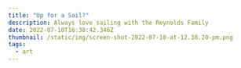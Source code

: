 ```yaml
---
title: "Up for a Sail?"
description: Always love sailing with the Reynolds Family
date: 2022-07-10T16:38:42.346Z
thumbnail: /static/img/screen-shot-2022-07-10-at-12.38.20-pm.png
tags:
  - art
---
```

